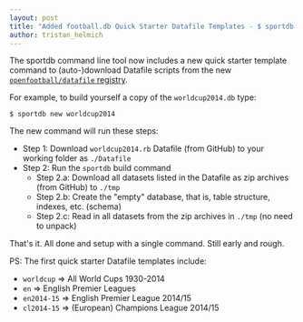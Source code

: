 ```yaml
---
layout: post
title: "Added football.db Quick Starter Datafile Templates - $ sportdb new worldcup"
author: tristan_helmich
---
```


The sportdb command line tool now includes a new quick starter
template command to (auto-)download Datafile scripts from the new
[`openfootball/datafile` registry](https://github.com/openfootball/datafile). 

For example, to build yourself a copy of the `worldcup2014.db` type: 

~~~
$ sportdb new worldcup2014 
~~~

The new command will run these steps:

- Step 1: Download `worldcup2014.rb` Datafile (from GitHub) to your 
    working folder as `./Datafile`
- Step 2: Run the `sportdb` build command 
    - Step 2.a: Download all datasets listed in the Datafile as zip 
       archives (from GitHub) to `./tmp`
    - Step 2.b: Create the "empty" database, that is, table structure, 
       indexes, etc. (schema) 
    - Step 2.c: Read in all datasets from the zip archives in `./tmp` (no need to unpack) 

That's it. All done and setup with a single command. Still early and rough. 

PS: The first quick starter Datafile templates include:
  
- `worldcup`   => All World Cups 1930-2014
- `en`         => English Premier Leagues
- `en2014-15`  => English Premier League 2014/15
- `cl2014-15`  => (European) Champions League 2014/15
